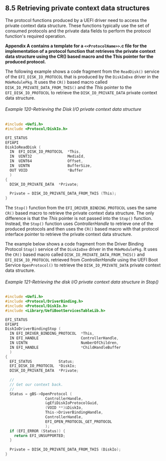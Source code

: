 <!--- @file
  8.5 Retrieving private context data structures

  Copyright (c) 2012-2018, Intel Corporation. All rights reserved.<BR>

  Redistribution and use in source (original document form) and 'compiled'
  forms (converted to PDF, epub, HTML and other formats) with or without
  modification, are permitted provided that the following conditions are met:

  1) Redistributions of source code (original document form) must retain the
     above copyright notice, this list of conditions and the following
     disclaimer as the first lines of this file unmodified.

  2) Redistributions in compiled form (transformed to other DTDs, converted to
     PDF, epub, HTML and other formats) must reproduce the above copyright
     notice, this list of conditions and the following disclaimer in the
     documentation and/or other materials provided with the distribution.

  THIS DOCUMENTATION IS PROVIDED BY TIANOCORE PROJECT "AS IS" AND ANY EXPRESS OR
  IMPLIED WARRANTIES, INCLUDING, BUT NOT LIMITED TO, THE IMPLIED WARRANTIES OF
  MERCHANTABILITY AND FITNESS FOR A PARTICULAR PURPOSE ARE DISCLAIMED. IN NO
  EVENT SHALL TIANOCORE PROJECT  BE LIABLE FOR ANY DIRECT, INDIRECT, INCIDENTAL,
  SPECIAL, EXEMPLARY, OR CONSEQUENTIAL DAMAGES (INCLUDING, BUT NOT LIMITED TO,
  PROCUREMENT OF SUBSTITUTE GOODS OR SERVICES; LOSS OF USE, DATA, OR PROFITS;
  OR BUSINESS INTERRUPTION) HOWEVER CAUSED AND ON ANY THEORY OF LIABILITY,
  WHETHER IN CONTRACT, STRICT LIABILITY, OR TORT (INCLUDING NEGLIGENCE OR
  OTHERWISE) ARISING IN ANY WAY OUT OF THE USE OF THIS DOCUMENTATION, EVEN IF
  ADVISED OF THE POSSIBILITY OF SUCH DAMAGE.

-->

## 8.5 Retrieving private context data structures

The protocol functions produced by a UEFI driver need to access the private
context data structure. These functions typically use the set of consumed
protocols and the private data fields to perform the protocol function's
required operation.

**Appendix A contains a template for a `<<ProtocolName>>`.c file for the
implementation of a protocol function that retrieves the private context data
structure using the CR() based macro and the This pointer for the produced
protocol.**

The following example shows a code fragment from the `ReadDisk()` service of
the `EFI_DISK_IO_PROTOCOL` that is produced by the `DiskIoDxe` driver in the
`MdeModulePkg`. It uses the `CR()` based macro called
`DISK_IO_PRIVATE_DATA_FROM_THIS()` and the _This_ pointer to the
`EFI_DISK_IO_PROTOCOL` to retrieve the `DISK_IO_PRIVATE_DATA` private context
data structure.

###### Example 120-Retrieving the Disk I/O private context data structure

```c
#include <Uefi.h>
#include <Protocol/DiskIo.h>

EFI_STATUS
EFIAPI
DiskIoReadDisk (
  IN  EFI_DISK_IO_PROTOCOL  *This,
  IN  UINT32                MediaId,
  IN  UINT64                Offset,
  IN  UINTN                 BufferSize,
  OUT VOID                  *Buffer
  )
{
  DISK_IO_PRIVATE_DATA  *Private;
  
  Private = DISK_IO_PRIVATE_DATA_FROM_THIS (This);
}
```

The `Stop()` function from the `EFI_DRIVER_BINDING_PROTOCOL` uses the same
`CR()` based macro to retrieve the private context data structure. The only
difference is that the _This_ pointer is not passed into the `Stop()` function.
Instead, the `Stop()` function uses _ControllerHandle_ to retrieve one of the
produced protocols and then uses the `CR()` based macro with that protocol
interface pointer to retrieve the private context data structure.

The example below shows a code fragment from the Driver Binding Protocol
`Stop()` service of the `DiskIoDxe` driver in the `MdeModulePkg`. It uses the
`CR()` based macro called `DISK_IO_PRIVATE_DATA_FROM_THIS()` and
`EFI_DISK_IO_PROTOCOL` retrieved from _ControllerHandle_ using the UEFI Boot
Service `OpenProtocol()` to retrieve the `DISK_IO_PRIVATE_DATA` private context
data structure.

###### Example 121-Retrieving the disk I/O private context data structure in Stop()

```c
#include <Uefi.h>
#include <Protocol/DriverBinding.h>
#include <Protocol/DiskIo.h>
#include <Library/UefiBootServicesTableLib.h>

EFI_STATUS
EFIAPI
DiskIoDriverBindingStop (
  IN EFI_DRIVER_BINDING_PROTOCOL  *This,
  IN EFI_HANDLE                   ControllerHandle,
  IN UINTN                        NumberOfChildren,
  IN EFI_HANDLE                   *ChildHandleBuffer
  )
{
  EFI_STATUS            Status;
  EFI_DISK_IO_PROTOCOL  *DiskIo;
  DISK_IO_PRIVATE_DATA  *Private;
  
  //
  // Get our context back.
  //
  Status = gBS->OpenProtocol (
                  ControllerHandle,
                  &gEfiDiskIoProtocolGuid,
                  (VOID **)&DiskIo,
                  This->DriverBindingHandle,
                  ControllerHandle,
                  EFI_OPEN_PROTOCOL_GET_PROTOCOL
                  );
  if (EFI_ERROR (Status)) {
    return EFI_UNSUPPORTED;
  }
  
  Private = DISK_IO_PRIVATE_DATA_FROM_THIS (DiskIo);
}
```
